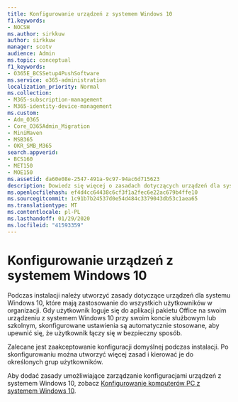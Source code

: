```yaml
---
title: Konfigurowanie urządzeń z systemem Windows 10
f1.keywords:
- NOCSH
ms.author: sirkkuw
author: sirkkuw
manager: scotv
audience: Admin
ms.topic: conceptual
f1_keywords:
- O365E_BCSSetup4PushSoftware
ms.service: o365-administration
localization_priority: Normal
ms.collection:
- M365-subscription-management
- M365-identity-device-management
ms.custom:
- Adm_O365
- Core_O365Admin_Migration
- MiniMaven
- MSB365
- OKR_SMB_M365
search.appverid:
- BCS160
- MET150
- MOE150
ms.assetid: da60e08e-2547-491a-9c97-94ac6d715623
description: Dowiedz się więcej o zasadach dotyczących urządzeń dla systemu Windows 10, które mają zastosowanie do wszystkich użytkowników w organizacji.
ms.openlocfilehash: ef4d4cc64438c6cf3f1a2fec6e22ac679b4ffe10
ms.sourcegitcommit: 1c91b7b24537d0e54d484c3379043db53c1aea65
ms.translationtype: MT
ms.contentlocale: pl-PL
ms.lasthandoff: 01/29/2020
ms.locfileid: "41593359"
---
```

# <a name="configure-windows-10-devices"></a>Konfigurowanie urządzeń z systemem Windows 10

Podczas instalacji należy utworzyć zasady dotyczące urządzeń dla systemu Windows 10, które mają zastosowanie do wszystkich użytkowników w organizacji. Gdy użytkownik loguje się do aplikacji pakietu Office na swoim urządzeniu z systemem Windows 10 przy swoim koncie służbowym lub szkolnym, skonfigurowane ustawienia są automatycznie stosowane, aby upewnić się, że użytkownik łączy się w bezpieczny sposób.
  
Zalecane jest zaakceptowanie konfiguracji domyślnej podczas instalacji. Po skonfigurowaniu można utworzyć więcej zasad i kierować je do określonych grup użytkowników.
  
Aby dodać zasady umożliwiające zarządzanie konfiguracjami urządzeń z systemem Windows 10, zobacz [Konfigurowanie komputerów PC z systemem Windows 10](protection-settings-for-windows-10-pcs.md).
  

